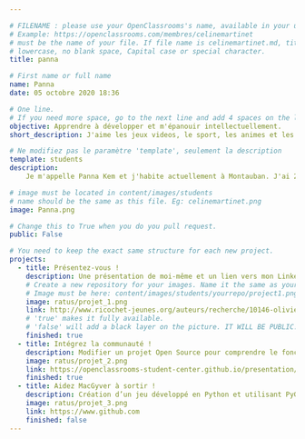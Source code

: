 ```yaml
---

# FILENAME : please use your OpenClassrooms's name, available in your url.
# Example: https://openclassrooms.com/membres/celinemartinet
# must be the name of your file. If file name is celinemartinet.md, title is celinemartinet.
# lowercase, no blank space, Capital case or special character.
title: panna

# First name or full name
name: Panna
date: 05 octobre 2020 18:36

# One line.
# If you need more space, go to the next line and add 4 spaces on the left, as in 'description'.
objective: Apprendre à développer et m'épanouir intellectuellement.
short_description: J'aime les jeux videos, le sport, les animes et les mangas.

# Ne modifiez pas le paramètre 'template', seulement la description
template: students
description:
    Je m'appelle Panna Kem et j'habite actuellement à Montauban. J'ai 24 ans et j'ai débuté une formation de développeur d'applications iOs fin septembre 2020. J'ai vraiment hate d'être apte à faire ce qui me passionne !

# image must be located in content/images/students
# name should be the same as this file. Eg: celinemartinet.png
image: Panna.png

# Change this to True when you do you pull request.
public: False

# You need to keep the exact same structure for each new project.
projects:
  - title: Présentez-vous !
    description: Une présentation de moi-même et un lien vers mon LinkedIn.
    # Create a new repository for your images. Name it the same as your nickname and profile picture.
    # Image must be here: content/images/students/yourrepo/project1.png
    image: ratus/projet_1.png
    link: http://www.ricochet-jeunes.org/auteurs/recherche/10146-olivier-vogel
    # 'true' makes it fully available.
    # 'false' will add a black layer on the picture. IT WILL BE PUBLIC!
    finished: true
  - title: Intégrez la communauté !
    description: Modifier un projet Open Source pour comprendre le fonctionnement de Git, de Github et des pull requests. 
    image: ratus/projet_2.png
    link: https://openclassrooms-student-center.github.io/presentation/students/ratus.html
    finished: true
  - title: Aidez MacGyver à sortir !
    description: Création d’un jeu développé en Python et utilisant PyGame.
    image: ratus/projet_3.png
    link: https://www.github.com
    finished: false
---
```

